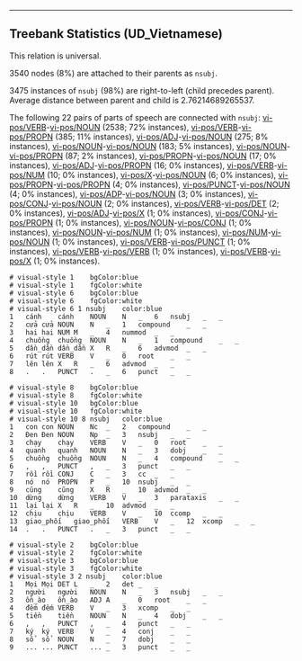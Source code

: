 

--------------------------------------------------------------------------------

## Treebank Statistics (UD_Vietnamese)

This relation is universal.

3540 nodes (8%) are attached to their parents as `nsubj`.

3475 instances of `nsubj` (98%) are right-to-left (child precedes parent).
Average distance between parent and child is 2.76214689265537.

The following 22 pairs of parts of speech are connected with `nsubj`: [vi-pos/VERB]()-[vi-pos/NOUN]() (2538; 72% instances), [vi-pos/VERB]()-[vi-pos/PROPN]() (385; 11% instances), [vi-pos/ADJ]()-[vi-pos/NOUN]() (275; 8% instances), [vi-pos/NOUN]()-[vi-pos/NOUN]() (183; 5% instances), [vi-pos/NOUN]()-[vi-pos/PROPN]() (87; 2% instances), [vi-pos/PROPN]()-[vi-pos/NOUN]() (17; 0% instances), [vi-pos/ADJ]()-[vi-pos/PROPN]() (16; 0% instances), [vi-pos/VERB]()-[vi-pos/NUM]() (10; 0% instances), [vi-pos/X]()-[vi-pos/NOUN]() (6; 0% instances), [vi-pos/PROPN]()-[vi-pos/PROPN]() (4; 0% instances), [vi-pos/PUNCT]()-[vi-pos/NOUN]() (4; 0% instances), [vi-pos/ADP]()-[vi-pos/NOUN]() (3; 0% instances), [vi-pos/CONJ]()-[vi-pos/NOUN]() (2; 0% instances), [vi-pos/VERB]()-[vi-pos/DET]() (2; 0% instances), [vi-pos/ADJ]()-[vi-pos/X]() (1; 0% instances), [vi-pos/CONJ]()-[vi-pos/PROPN]() (1; 0% instances), [vi-pos/NOUN]()-[vi-pos/CONJ]() (1; 0% instances), [vi-pos/NOUN]()-[vi-pos/NUM]() (1; 0% instances), [vi-pos/NUM]()-[vi-pos/NOUN]() (1; 0% instances), [vi-pos/VERB]()-[vi-pos/PUNCT]() (1; 0% instances), [vi-pos/VERB]()-[vi-pos/VERB]() (1; 0% instances), [vi-pos/VERB]()-[vi-pos/X]() (1; 0% instances).


~~~ conllu
# visual-style 1	bgColor:blue
# visual-style 1	fgColor:white
# visual-style 6	bgColor:blue
# visual-style 6	fgColor:white
# visual-style 6 1 nsubj	color:blue
1	cánh	cánh	NOUN	N	_	6	nsubj	_	_
2	cửa	cửa	NOUN	N	_	1	compound	_	_
3	hai	hai	NUM	M	_	4	nummod	_	_
4	chuồng	chuồng	NOUN	N	_	1	compound	_	_
5	dần_dần	dần_dần	X	R	_	6	advmod	_	_
6	rút	rút	VERB	V	_	0	root	_	_
7	lên	lên	X	R	_	6	advmod	_	_
8	.	.	PUNCT	.	_	6	punct	_	_

~~~


~~~ conllu
# visual-style 8	bgColor:blue
# visual-style 8	fgColor:white
# visual-style 10	bgColor:blue
# visual-style 10	fgColor:white
# visual-style 10 8 nsubj	color:blue
1	con	con	NOUN	Nc	_	2	compound	_	_
2	Đen	Đen	NOUN	Np	_	3	nsubj	_	_
3	chạy	chạy	VERB	V	_	0	root	_	_
4	quanh	quanh	NOUN	N	_	3	dobj	_	_
5	chuồng	chuồng	NOUN	N	_	4	compound	_	_
6	,	,	PUNCT	,	_	3	punct	_	_
7	rồi	rồi	CONJ	C	_	3	cc	_	_
8	nó	nó	PROPN	P	_	10	nsubj	_	_
9	cũng	cũng	X	R	_	10	advmod	_	_
10	dừng	dừng	VERB	V	_	3	parataxis	_	_
11	lại	lại	X	R	_	10	advmod	_	_
12	chịu	chịu	VERB	V	_	10	ccomp	_	_
13	giao_phối	giao_phối	VERB	V	_	12	xcomp	_	_
14	.	.	PUNCT	.	_	3	punct	_	_

~~~


~~~ conllu
# visual-style 2	bgColor:blue
# visual-style 2	fgColor:white
# visual-style 3	bgColor:blue
# visual-style 3	fgColor:white
# visual-style 3 2 nsubj	color:blue
1	Mọi	Mọi	DET	L	_	2	det	_	_
2	người	người	NOUN	N	_	3	nsubj	_	_
3	ồn_ào	ồn_ào	ADJ	A	_	0	root	_	_
4	đếm	đếm	VERB	V	_	3	xcomp	_	_
5	tiền	tiền	NOUN	N	_	4	dobj	_	_
6	,	,	PUNCT	,	_	4	punct	_	_
7	ký	ký	VERB	V	_	4	conj	_	_
8	sổ	sổ	NOUN	N	_	7	dobj	_	_
9	...	...	PUNCT	...	_	3	punct	_	_

~~~


